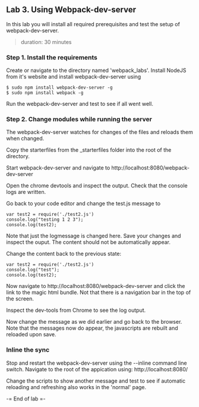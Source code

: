 ## Lab 3. Using Webpack-dev-server
In this lab you will install all required prerequisites and
test the setup of webpack-dev-server.
> duration: 30 minutes

### Step 1. Install the requirements
Create or navigate to the directory named 'webpack_labs'.
Install NodeJS from it's website and install webpack-dev-server using
```
$ sudo npm install webpack-dev-server -g
$ sudo npm install webpack -g
```

Run the webpack-dev-server and test to see if all went well.

### Step 2. Change modules while running the server
The webpack-dev-server watches for changes of the files and reloads them 
when changed.

Copy the starterfiles from the _starterfiles folder into the root of 
the directory. 

Start webpack-dev-server and navigate to
http://localhost:8080/webpack-dev-server

Open the chrome devtools and inspect the output. Check that the console logs
are written.

Go back to your code editor and change the test.js message to 
```
var test2 = require('./test2.js')
console.log("testing 1 2 3");
console.log(test2);
```

Note that just the logmessage is changed here. Save your changes and inspect the 
ouput. The content should not be automatically appear. 

Change the content back to the previous state:
```
var test2 = require('./test2.js')
console.log("test");
console.log(test2);
```

Now navigate to http://localhost:8080/webpack-dev-server and click the link to the magic html bundle.
Not that there is a navigation bar in the top of the screen.

Inspect the dev-tools from Chrome to see the log output. 

Now change the message as we did earlier and go back to the browser. Note that the 
messages now do appear, the javascripts are rebuilt and reloaded upon save.

### Inline the sync
Stop and restart the webpack-dev-server using the --inline command line switch. 
Navigate to the root of the appication using:
http://localhost:8080/

Change the scripts to show another message and test to see if automatic reloading 
and refreshing also works in the 'normal' page.

-= End of lab =-